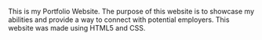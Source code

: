 This is my Portfolio Website.
The purpose of this website is to showcase my abilities and provide a way to connect with potential employers.
This website was made using HTML5 and CSS.
